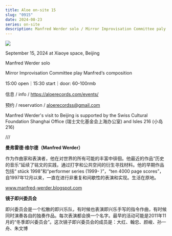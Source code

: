 ```yaml
---
title: Aloe on-site 15
slug: "0915"
date: 2024-08-23
series: on-site
description: Manfred Werder solo / Mirror Improvisation Committee paly Manfred‘s composition
---
```

![](/images/uploads/on-site-15.jpg)

September 15, 2024 at Xiaoye space, Beijing

Manfred Werder solo

Mirror Improvisation Committee play Manfred‘s composition

15:00 open｜15:30 start｜door: 60-100rmb

信息 / info / https://aloerecords.com/events/

预约 / reservation / aloerecordss@gmail.com

Manfred Werder's visit to Beijing is supported by the Swiss Cultural Foundation Shanghai Office (瑞士文化基金会上海办公室) and Isles 216 (小岛216)

///

**曼弗雷德·维尔德（Manfred Werder）**

作为作曲家和表演者，他在对世界的所有可能的丰富中徘徊。他最近的作品“历史的音乐”延续了铭文的实践，通过打字和公共空间的衍生寻找材料。他的早期作品包括“ stück 1998”和“performer series (1999- )”，“ten 4000 page scores”，自1997年12月以来，一直在进行非重复和间歇性的表演和实现。生活在原地。

www.manfred-werder.blogspot.com

**镜子即兴委员会**

即兴委员会是一个松散的即兴乐队，有时候也表演即兴乐手写的指令作曲，有时候同时演奏各自的独奏作品。每次表演都会换一个名字。最早的活动可能是2011年11月的“冬季即兴委员会”。这次镜子即兴委员会的成员是：大红、翰忠、颜峻、孙一舟、朱文博
